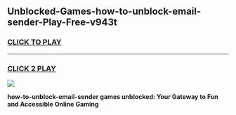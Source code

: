 
## Unblocked-Games-how-to-unblock-email-sender-Play-Free-v943t
<h3>
<a href="https://premium76.site?title=how-to-unblock-email-sender&ref=18A1">CLICK TO PLAY</a></h3>
<hr>

<h3>
<a href="https://premium76.site?title=how-to-unblock-email-sender&ref=18A1">CLICK 2 PLAY</a>
  
</h3>

<a href="https://premium76.site?title=how-to-unblock-email-sender&ref=18A1"><img src="https://clearcache.store/games.png"></a>


**how-to-unblock-email-sender games unblocked: Your Gateway to Fun and Accessible Online Gaming**
